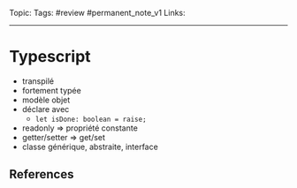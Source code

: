 Topic:
Tags: #review #permanent_note_v1
Links:

---

# Typescript

- transpilé
- fortement typée
- modèle objet
- déclare avec
  - `let isDone: boolean = raise;`
- readonly => propriété constante
- getter/setter => get/set
- classe générique, abstraite, interface

## References
